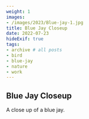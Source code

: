 ```yaml
---
weight: 1
images:
- /images/2023/Blue-jay-1.jpg
title: Blue Jay Closeup
date: 2022-07-23
hideExif: true
tags:
- archive # all posts
- bird
- blue-jay
- nature
- work
---
```


## Blue Jay Closeup

A close up of a blue jay.

